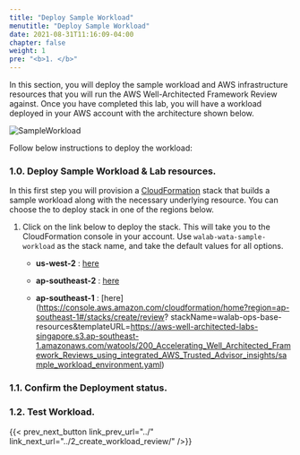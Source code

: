 ```yaml
---
title: "Deploy Sample Workload"
menutitle: "Deploy Sample Workload"
date: 2021-08-31T11:16:09-04:00
chapter: false
weight: 1
pre: "<b>1. </b>"
---
```



In this section, you will deploy the sample workload and AWS infrastructure resources that you will run the AWS Well-Architected Framework Review against. Once you have completed this lab, you will have a workload deployed in your AWS account with the architecture shown below.

![SampleWorkload](/watool/200_Accelerating_Well_Architected_Framework_Reviews_using_integrated_AWS_Trusted_Advisor_insights/Images/section1_sample_workload_architecture_before.png)


Follow below instructions to deploy the workload:

### 1.0. Deploy Sample Workload & Lab resources.

In this first step you will provision a [CloudFormation](https://aws.amazon.com/cloudformation/) stack that builds a sample workload along with the necessary underlying resource. You can choose the to deploy stack in one of the regions below. 

1. Click on the link below to deploy the stack. This will take you to the CloudFormation console in your account. Use `walab-wata-sample-workload` as the stack name, and take the default values for all options.

    * **us-west-2** : [here](https://console.aws.amazon.com/cloudformation/home?region=us-west-2#/stacks/create/review?stackName=walab-ops-base-resources&templateURL=https://aws-well-architected-labs-singapore.s3.ap-southeast-1.amazonaws.com/watools/200_Accelerating_Well_Architected_Framework_Reviews_using_integrated_AWS_Trusted_Advisor_insights/sample_workload_environment.yaml)
    
    *   **ap-southeast-2** : [here](https://console.aws.amazon.com/cloudformation/home?region=ap-southeast-2#/stacks/create/review?stackName=walab-ops-base-resources&templateURL=https://aws-well-architected-labs-singapore.s3.ap-southeast-1.amazonaws.com/watools/200_Accelerating_Well_Architected_Framework_Reviews_using_integrated_AWS_Trusted_Advisor_insights/sample_workload_environment.yaml)
    
    * **ap-southeast-1** : [here](https://console.aws.amazon.com/cloudformation/home?region=ap-southeast-1#/stacks/create/review?
    stackName=walab-ops-base-resources&templateURL=https://aws-well-architected-labs-singapore.s3.ap-southeast-1.amazonaws.com/watools/200_Accelerating_Well_Architected_Framework_Reviews_using_integrated_AWS_Trusted_Advisor_insights/sample_workload_environment.yaml)


### 1.1. Confirm the Deployment status.
<!-- 
Once the application is successfully deployed, go to your [CloudFormation console](https://console.aws.amazon.com/cloudformation/home?region=ap-southeast-2) and locate the stack named `walab-ops-sample-application`.

  1. Confirm that the stack is in a **'CREATE_COMPLETE'** state. 
  2. Record the following output details as it will be required later:
  3. Take note of the DNS value specified under **OutputApplicationEndpoint**  of the Outputs.

      The screenshot below shows the output from the CloudFormation stack:

      ![Section2 DNS Output](/Operations/200_Automating_operations_with_playbooks_and_runbooks/Images/section2-dns-outputs.png)

  4. Check for an email sent to the system operator and owner addresses you've specified in the build_application.sh script. This email should also be visible in the CloudFormation parameter under in the **SystemOpsNotificationEmail** and **SystemOwnerNotificationEmail**.

  5. Click `confirm subscription` on the email links to subscribe.

      ![Section2 DNS Output](/Operations/200_Automating_operations_with_playbooks_and_runbooks/Images/section2-email-confirm.png)

  {{% notice note %}}
  There will be 2 emails sent to your address, please ensure to subscribe to **both** of them.
  {{% /notice %}} -->


### 1.2. Test Workload.

<!-- In this section, you will be testing the encrypt API action from the deployed application. 

The application will take a JSON payload with `Name` as the identifier and `Text` key as the value of the secret message.

The application will encrypt the value under `Text` key with a designated KMS key and store the encrypted text in the RDS database with `Name` as the primary key. -->


{{< prev_next_button link_prev_url="../" link_next_url="../2_create_workload_review/" />}}
